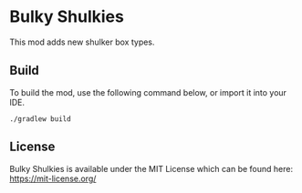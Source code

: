 # Bulky Shulkies

This mod adds new shulker box types.

## Build

To build the mod, use the following command below, or import it into your IDE.

```
./gradlew build
```

## License

Bulky Shulkies is available under the MIT License which can be found here: https://mit-license.org/
